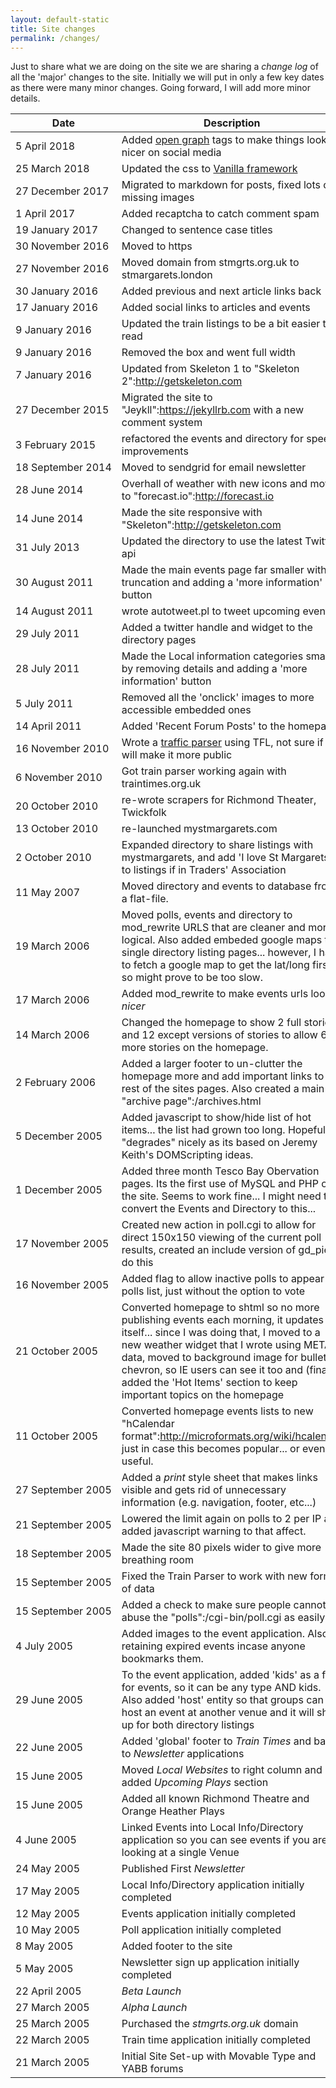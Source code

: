 ```yaml
---
layout: default-static
title: Site changes
permalink: /changes/
---
```


Just to share what we are doing on the site we are sharing a _change log_ of all the 'major' changes to the site.  Initially we will put in only a few key dates as there were many minor changes.  Going forward, I will add more minor details.

|Date|Description|
|----|-----------|
|5 April 2018|Added [open graph](http://ogp.me/) tags to make things look nicer on social media|
|25 March 2018|Updated the css to [Vanilla framework](https://vanillaframework.io/)|
|27 December 2017|Migrated to markdown for posts, fixed lots of missing images|
|1 April 2017|Added recaptcha to catch comment spam|
|19 January 2017|Changed to sentence case titles|
|30 November 2016|Moved to https|
|27 November 2016|Moved domain from stmgrts.org.uk to stmargarets.london|
|30 January 2016|Added previous and next article links back|
|17 January 2016|Added social links to articles and events|
|9 January 2016|Updated the train listings to be a bit easier to read|
|9 January 2016|Removed the box and went full width|
|7 January 2016|Updated from Skeleton 1 to "Skeleton 2":http://getskeleton.com|
|27 December 2015|Migrated the site to "Jeykll":https://jekyllrb.com with a new comment system|
|3 February 2015|refactored the events and directory for speed improvements|
|18&nbsp;September&nbsp;2014|Moved to sendgrid for email newsletter|
|28 June 2014|Overhall of weather with new icons and moved to "forecast.io":http://forecast.io|
|14 June 2014|Made the site responsive with "Skeleton":http://getskeleton.com|
|31 July 2013|Updated the directory to use the latest Twitter api|
|30 August 2011|Made the main events page far smaller with truncation and adding a 'more information' button|
|14 August 2011|wrote autotweet.pl to tweet upcoming events|
|29 July 2011|Added a twitter handle and widget to the directory pages|
|28 July 2011|Made the Local information categories smaller by removing details and adding a 'more information' button|
|5 July 2011|Removed all the 'onclick' images to more accessible embedded ones|
|14 April 2011|Added 'Recent Forum Posts' to the homepage|
|16 November 2010|Wrote a [traffic parser](/cgi-bin/get_traffic.cgi) using TFL, not sure if I will make it more public|
|6 November 2010|Got train parser working again with traintimes.org.uk|
|20 October 2010|re-wrote scrapers for Richmond Theater, Twickfolk|
|13 October 2010|re-launched mystmargarets.com|
|2 October 2010|Expanded directory to share listings with mystmargarets, and add 'I love St Margarets' to listings if in Traders' Association|
|11 May 2007|Moved directory and events to database from a flat-file.|
|19 March 2006|Moved polls, events and directory to mod_rewrite URLS that are cleaner and more logical.  Also added embeded google maps to single directory listing pages... however, I have to fetch a google map to get the lat/long first, so might prove to be too slow.|
|17 March 2006|Added mod_rewrite to make events urls look _nicer_|
|14 March 2006|Changed the homepage to show 2 full stories and 12 except versions of stories to allow 6 more stories on the homepage.|
|2 February 2006|Added a larger footer to un-clutter the homepage more and add important links to the rest of the sites pages.  Also created a main "archive page":/archives.html|
|5 December 2005|Added javascript to show/hide list of hot items... the list had grown too long.  Hopefully it "degrades" nicely as its based on Jeremy Keith's DOMScripting ideas.|
|1 December 2005|Added three month Tesco Bay Obervation pages.  Its the first use of MySQL and PHP on the site.  Seems to work fine... I might need to convert the Events and Directory to this...|
|17 November 2005|Created new action in poll.cgi to allow for direct 150x150 viewing of the current poll results, created an include version of gd_pie to do this|
|16 November 2005|Added flag to allow inactive polls to appear in polls list, just without the option to vote|
|21 October 2005|Converted homepage to shtml so no more publishing events each morning, it updates itself... since I was doing that, I moved to a new weather widget that I wrote using METAR data, moved to background image for bullet chevron, so IE users can see it too and (finally) added the 'Hot Items' section to keep important topics on the homepage|
|11 October 2005|Converted homepage events lists to new "hCalendar format":http://microformats.org/wiki/hcalendar just in case this becomes popular... or even useful.|
|27 September 2005|Added a _print_ style sheet that makes links visible and gets rid of unnecessary information (e.g. navigation, footer, etc...)|
|21 September 2005|Lowered the limit again on polls to 2 per IP and added javascript warning to that affect.|
|18 September 2005|Made the site 80 pixels wider to give more breathing room|
|15 September 2005|Fixed the Train Parser to work with new format of data|
|15 September 2005|Added a check to make sure people cannot abuse the "polls":/cgi-bin/poll.cgi as easily |
|4 July 2005|Added images to the event application.  Also, retaining expired events incase anyone bookmarks them.|
|29 June 2005|To the event application, added 'kids' as a flag for events, so it can be any type AND kids.  Also added 'host' entity so that groups can host an event at another venue and it will show up for both directory listings|
|22 June 2005|Added 'global' footer to _Train Times_ and back to _Newsletter_ applications|
|15 June 2005|Moved _Local Websites_ to right column and added _Upcoming Plays_ section|
|15 June 2005|Added all known Richmond Theatre and Orange Heather Plays|
|4 June 2005|Linked Events into Local Info/Directory application so you can see events if you are looking at a single Venue|
|24 May 2005|Published First *Newsletter*|
|17 May 2005|Local Info/Directory application initially completed|
|12 May 2005|Events application initially completed|
|10 May 2005|Poll application initially completed|
|8 May 2005|Added footer to the site|
|5 May 2005|Newsletter sign up application initially completed|
|22 April 2005|*Beta Launch*|
|27 March 2005|*Alpha Launch*|
|25 March 2005|Purchased the *stmgrts.org.uk* domain|
|22 March 2005|Train time application initially completed|
|21 March 2005|Initial Site Set-up with Movable Type and YABB forums|
